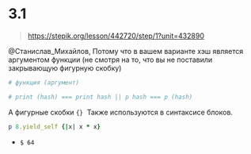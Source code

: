 # 3.1

> https://stepik.org/lesson/442720/step/1?unit=432890

@Станислав_Михайлов, Потому что в вашем варианте хэш является аргументом функции (не смотря на то, что вы не поставили закрывающую фигурную скобку)

```ruby
# функция (аргумент)

# print (hash) === print hash || p hash === p (hash)
```
А фигурные скобки `{}`  Также используются в синтаксисе блоков.

```ruby
p 8.yield_self {|x| x * x}
```
- `$ 64`
